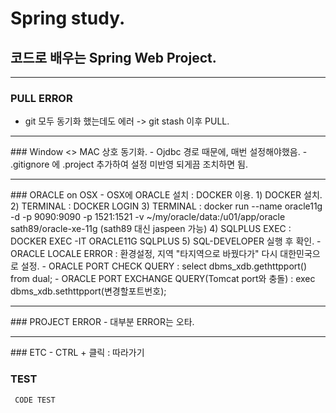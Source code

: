 # Spring study.
## 코드로 배우는 Spring Web Project.
<HR>

### PULL ERROR
 - git 모두 동기화 했는데도 에러 -> git stash 이후 PULL.
<HR> 
### Window <> MAC 상호 동기화.
 - Ojdbc 경로 때문에, 매번 설정해야했음.
 - .gitignore 에 .project 추가하여 설정 미반영 되게끔 조치하면 됨.
<HR>
### ORACLE on OSX
 - OSX에 ORACLE 설치 : DOCKER 이용.
  1) DOCKER 설치.
  2) TERMINAL : DOCKER LOGIN
  3) TERMINAL : docker run --name oracle11g -d -p 9090:9090 -p 1521:1521 -v ~/my/oracle/data:/u01/app/oracle sath89/oracle-xe-11g
     (sath89 대신 jaspeen 가능)
  4) SQLPLUS EXEC : DOCKER EXEC -IT ORACLE11G SQLPLUS
  5) SQL-DEVELOPER 실행 후 확인.
 - ORACLE LOCALE ERROR : 환경설정, 지역 "타지역으로 바꿨다가" 다시 대한민국으로 설정.
 - ORACLE PORT CHECK QUERY : select dbms_xdb.gethttpport() from dual;
 - ORACLE PORT EXCHANGE QUERY(Tomcat port와 충돌) : exec dbms_xdb.sethttpport(변경할포트번호);
<HR>
### PROJECT ERROR
 - 대부분 ERROR는 오타.
 <HR>
### ETC
 - CTRL + 클릭 : 따라가기
   
### TEST
<PRE><CODE> CODE TEST </CODE><PRE>
